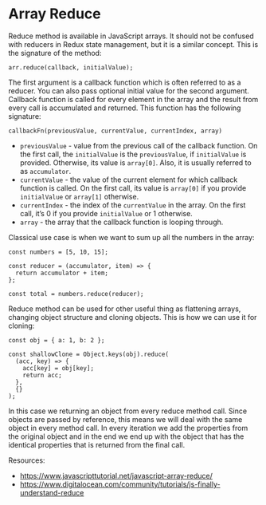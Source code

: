 # Array Reduce

Reduce method is available in JavaScript arrays. It should not be confused with reducers in Redux state management, but it is a similar concept. This is the signature of the method:

```
arr.reduce(callback, initialValue);
``` 

The first argument is a callback function which is often referred to as a reducer. You can also pass optional initial value for the second argument. Callback function is called for every element in the array and the result from every call is accumulated and returned. This function has the following signature:

```
callbackFn(previousValue, currentValue, currentIndex, array)
``` 

- `previousValue` - value from the previous call of the callback function. On the first call, the `initialValue` is the `previousValue`, if `initialValue` is provided. Otherwise, its value is `array[0]`. Also, it is usually referred to as `accumulator`.
- `currentValue` - the value of the current element for which callback function is called. On the first call, its value is `array[0]` if you provide `initialValue` or `array[1]` otherwise.
- `currentIndex` - the index of the `currentValue` in the array. On the first call, it’s 0 if you provide `initialValue` or 1 otherwise.
- `array` - the array that the callback function is looping through.

Classical use case is when we want to sum up all the numbers in the array:

```
const numbers = [5, 10, 15];

const reducer = (accumulator, item) => {
  return accumulator + item;
};

const total = numbers.reduce(reducer);
``` 

Reduce method can be used for other useful thing as flattening arrays, changing object structure and cloning objects. This is how we can use it for cloning:

```
const obj = { a: 1, b: 2 };

const shallowClone = Object.keys(obj).reduce(
  (acc, key) => {
    acc[key] = obj[key];
    return acc;
  },
  {}
);
``` 

In this case we returning an object from every reduce method call. Since objects are passed by reference, this means we will deal with the same object in every method call. In every iteration we add the properties from the original object and in the end we end up with the object that has the identical properties that is returned from the final call.

Resources:
- https://www.javascripttutorial.net/javascript-array-reduce/
- https://www.digitalocean.com/community/tutorials/js-finally-understand-reduce
